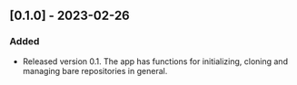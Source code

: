 ## [0.1.0] - 2023-02-26

### Added

- Released version 0.1. The app has functions for initializing, cloning and
managing bare repositories in general.
